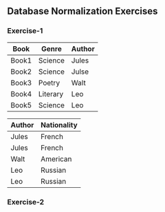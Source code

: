 ## Database Normalization Exercises

### Exercise-1

| Book  | Genre    | Author |
| ----- | -------- | ------ |
| Book1 | Science  | Jules  |
| Book2 | Science  | Julse  |
| Book3 | Poetry   | Walt   |
| Book4 | Literary | Leo    |
| Book5 | Science  | Leo    |

| Author | Nationality |
| ------ | ----------- |
| Jules  | French      |
| Jules  | French      |
| Walt   | American    |
| Leo    | Russian     |
| Leo    | Russian     |

### Exercise-2
